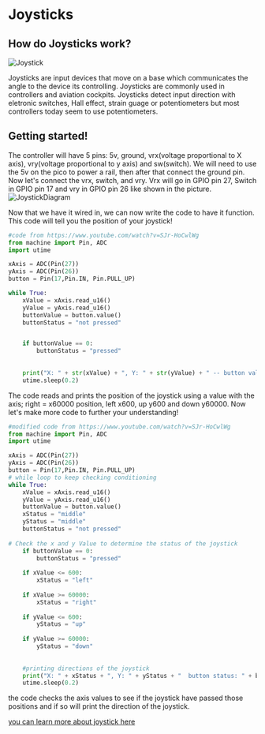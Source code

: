 # Joysticks

## How do Joysticks work?

![Joystick](https://m.media-amazon.com/images/I/71KNhxKbNBL._AC_SX425_.jpg)
  
  Joysticks are input devices that move on a base which communicates the angle to the device its controlling.
  Joysticks are commonly used in controllers and aviation cockpits. Joysticks detect input direction
  with eletronic switches, Hall effect, strain guage or potentiometers but most controllers today seem to use
  potentiometers.

## Getting started!

The controller will have 5 pins: 5v, ground, vrx(voltage proportional to X axis), vry(voltage proportional to y axis) and sw(switch). We will need to use the 5v on the pico to power a rail, then after that connect 
the ground pin. Now let's connect the vrx, switch, and vry. Vrx will go in GPIO pin 27, Switch in GPIO pin 17 and vry in GPIO pin 26 like shown in the picture.  
![JoystickDiagram](https://github.com/javaplus/PicoProjects/blob/main/images/joystick%202_bb.png?raw=true)  

Now that we have it wired in, we can now write the code to have it function. This code will tell you the position of your joystick!

```python
#code from https://www.youtube.com/watch?v=SJr-HoCwlWg
from machine import Pin, ADC
import utime

xAxis = ADC(Pin(27))
yAxis = ADC(Pin(26))
button = Pin(17,Pin.IN, Pin.PULL_UP)

while True:
    xValue = xAxis.read_u16()
    yValue = yAxis.read_u16()
    buttonValue = button.value()
    buttonStatus = "not pressed"


    if buttonValue == 0:
        buttonStatus = "pressed"
        
        
    print("X: " + str(xValue) + ", Y: " + str(yValue) + " -- button value: " + str(buttonValue) + " button status: " + buttonStatus)
    utime.sleep(0.2)

```

The code reads and prints the position of the joystick using a value with the axis; right = x60000 position, left x600, up y600 and down y60000.
Now let's make more code to further your understanding!

```python
#modified code from https://www.youtube.com/watch?v=SJr-HoCwlWg
from machine import Pin, ADC
import utime

xAxis = ADC(Pin(27))
yAxis = ADC(Pin(26))
button = Pin(17,Pin.IN, Pin.PULL_UP)
# while loop to keep checking conditioning
while True:
    xValue = xAxis.read_u16()
    yValue = yAxis.read_u16()
    buttonValue = button.value()
    xStatus = "middle"
    yStatus = "middle"
    buttonStatus = "not pressed"
    
# Check the x and y Value to determine the status of the joystick
    if buttonValue == 0:
        buttonStatus = "pressed"
        
    if xValue <= 600:
        xStatus = "left"
        
    if xValue >= 60000:
        xStatus = "right"
        
    if yValue <= 600:
        yStatus = "up"
        
    if yValue >= 60000:
        yStatus = "down"
        
   
    #printing directions of the joystick
    print("X: " + xStatus + ", Y: " + yStatus + "  button status: " + buttonStatus)
    utime.sleep(0.2)
```
 
the code checks the axis values to see if the joystick have passed those positions and if so will print the direction of the joystick.
    
 [you can learn more about joystick here](https://lastminuteengineers.com/joystick-interfacing-arduino-processing/)

